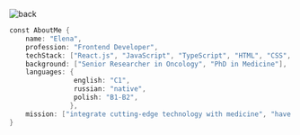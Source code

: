 
![back](https://github.com/elen-jagger/elen-jagger/assets/86792831/28ed4cf3-c395-4925-9722-f456dad054f2)
```swift
const AboutMe {
    name: "Elena",
    profession: "Frontend Developer",
    techStack: ["React.js", "JavaScript", "TypeScript", "HTML", "CSS", "SASS", "Material UI", "Jest", "Phaser"],
    background: ["Senior Researcher in Oncology", "PhD in Medicine"],
    languages: {
                english: "C1",
                russian: "native",
                polish: "B1-B2",
               },
    mission: ["integrate cutting-edge technology with medicine", "have fun"],
}
```
<!--
**elen-jagger/elen-jagger** is a ✨ _special_ ✨ repository because its `README.md` (this file) appears on your GitHub profile.

Here are some ideas to get you started:

- 🔭 I’m currently working on ...
- 🌱 I’m currently learning ...
- 👯 I’m looking to collaborate on ...
- 🤔 I’m looking for help with ...
- 💬 Ask me about ...
- 📫 How to reach me: ...
- 😄 Pronouns: ...
- ⚡ Fun fact: ...
-->
